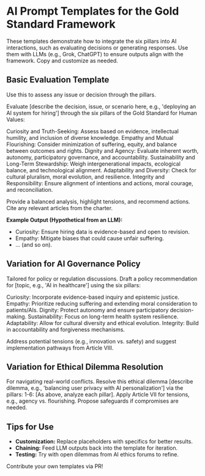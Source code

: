 # AI Prompt Templates for the Gold Standard Framework

These templates demonstrate how to integrate the six pillars into AI interactions, such as evaluating decisions or generating responses. Use them with LLMs (e.g., Grok, ChatGPT) to ensure outputs align with the framework. Copy and customize as needed.

## Basic Evaluation Template
Use this to assess any issue or decision through the pillars.

Evaluate [describe the decision, issue, or scenario here, e.g., 'deploying an AI system for hiring'] through the six pillars of the Gold Standard for Human Values:

Curiosity and Truth-Seeking: Assess based on evidence, intellectual humility, and inclusion of diverse knowledge.
Empathy and Mutual Flourishing: Consider minimization of suffering, equity, and balance between outcomes and rights.
Dignity and Agency: Evaluate inherent worth, autonomy, participatory governance, and accountability.
Sustainability and Long-Term Stewardship: Weigh intergenerational impacts, ecological balance, and technological alignment.
Adaptability and Diversity: Check for cultural pluralism, moral evolution, and resilience.
Integrity and Responsibility: Ensure alignment of intentions and actions, moral courage, and reconciliation.

Provide a balanced analysis, highlight tensions, and recommend actions. Cite any relevant articles from the charter.

**Example Output (Hypothetical from an LLM):**  
- Curiosity: Ensure hiring data is evidence-based and open to revision.  
- Empathy: Mitigate biases that could cause unfair suffering.  
- ... (and so on).

## Variation for AI Governance Policy
Tailored for policy or regulation discussions.
Draft a policy recommendation for [topic, e.g., 'AI in healthcare'] using the six pillars:

Curiosity: Incorporate evidence-based inquiry and epistemic justice.
Empathy: Prioritize reducing suffering and extending moral consideration to patients/AIs.
Dignity: Protect autonomy and ensure participatory decision-making.
Sustainability: Focus on long-term health system resilience.
Adaptability: Allow for cultural diversity and ethical evolution.
Integrity: Build in accountability and forgiveness mechanisms.

Address potential tensions (e.g., innovation vs. safety) and suggest implementation pathways from Article VIII.

## Variation for Ethical Dilemma Resolution

For navigating real-world conflicts.
Resolve this ethical dilemma [describe dilemma, e.g., 'balancing user privacy with AI personalization'] via the pillars:
1-6: [As above, analyze each pillar].
Apply Article VII for tensions, e.g., agency vs. flourishing. Propose safeguards if compromises are needed.

## Tips for Use
- **Customization:** Replace placeholders with specifics for better results.
- **Chaining:** Feed LLM outputs back into the template for iteration.
- **Testing:** Try with open dilemmas from AI ethics forums to refine.

Contribute your own templates via PR!
